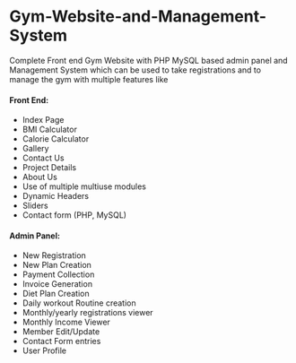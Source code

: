 # Gym-Website-and-Management-System

Complete Front end Gym Website with PHP MySQL based admin panel and Management System which can be used to take registrations and to manage the gym with multiple features like

#### Front End:
 * Index Page
 * BMI Calculator
 * Calorie Calculator
 * Gallery
 * Contact Us
 * Project Details
 * About Us
 * Use of multiple multiuse modules
 * Dynamic Headers
 * Sliders
 * Contact form (PHP, MySQL)

  
#### Admin Panel: 
 * New Registration
 * New Plan Creation
 * Payment Collection
 * Invoice Generation
 * Diet Plan Creation
 * Daily workout Routine creation
 * Monthly/yearly registrations viewer
 * Monthly Income Viewer
 * Member Edit/Update
*  Contact Form entries
 * User Profile

